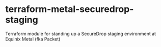 # terraform-metal-securedrop-staging
Terraform module for standing up a SecureDrop staging environment at Equinix Metal (fka Packet)
